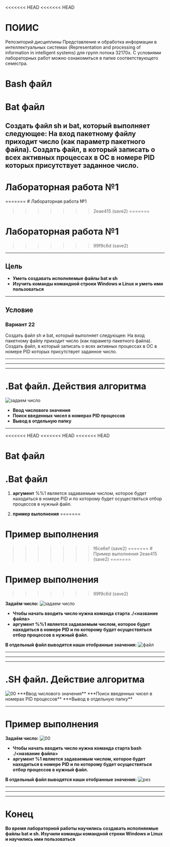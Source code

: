 <<<<<<< HEAD
<<<<<<< HEAD



# ПОИИС
 Репозиторий дисциплины Представление и обработка информации в интеллектуальных системах 
 (Representation and processing of information in intelligent systems) для групп потока 32170х.
 С условиями лабораторных работ можно ознакомиться в папке соответствующего семестра.
# Bash файл 

# Bat файл 

## Создать файл sh и bat, который выполняет следующее: На вход пакетному файлу приходит число (как параметр пакетного файла). Создать файл, в  который записать о всех активных процессах в ОС в номере PID которых присутствует заданное число.

# Лабораторная работа №1
=======
			# Лабораторная работа №1
>>>>>>> 2eae415 (save2)
=======
# Лабораторная работа №1
>>>>>>> 99f9c6d (save2)
---
## Цель

- **Уметь создавать исполняемые файлы  bat и sh**
- **Изучить команды командной строки Windows и  Linux и уметь ими пользоваться**

---
## Условие
### Вариант 22
Создать файл sh и bat, который выполняет следующее: На вход пакетному файлу приходит число (как параметр пакетного файла). Создать файл, в  который записать о всех активных процессах в ОС в номере PID которых присутствует заданное число.

---
---
---


# .Bat файл. Действия алгоритма 
     
<image src="5.png" alt="задаем число">

* **Ввод числового значения**
* **Поиск введенных чисел в номерах PID процессов**
* **Вывод в отдельную папку**

---


<<<<<<< HEAD
<<<<<<< HEAD
<<<<<<< HEAD










# Bat файл 


# .Bat файл 

                                     
1) **аргумент** %%1 является задаваемым числом, которое будет находиться в номере PID и по которому будет осуществяться отбор процессов в нужный файл.



2) **пример выполнения** 
=======
 # Пример выполнения
>>>>>>> f6ce6ef (save2)
=======
			 # Пример выполнения
>>>>>>> 2eae415 (save2)
=======
# Пример выполнения
>>>>>>> 99f9c6d (save2)

**Задаём число:**
<image src="1.png" alt="задаем число">
* **Чтобы начать вводить число нужна команда старта ./<название файла>**
* **аргумент %%1 является задаваемым числом, которое будет находиться в номере PID и по которому будет осуществяться отбор процессов в нужный файл.**




**В отдельный файл выводятся наши отобранные значения:**
<image src="2.png" alt="файл">


---
---
---


# .SН файл. Действие алгоритма 



<image src="6.png" alt="00"> 
***Ввод числового значения**
***Поиск введенных чисел в номерах PID процессов**
***Вывод в отдельную папку**

---


# Пример выполнения


 
 
**Задаём число:**
<image src="4.png" alt="00">
* **Чтобы начать вводить число нужна команда старта bash ./<название файла>**
* **аргумент %1 является задаваемым числом, которое будет находиться в номере PID и по которому будет осуществяться отбор процессов в нужный файл.**


**В отдельный файл выводятся наши отобранные значения:**
<image src="3.png" alt="рез">

---
---
---


# Конец 

**Во время лабораторной работы научились создавать исполняемые файлы  bat и sh. Изучили команды командной строки Windows и  Linux и научились ими пользоваться**






